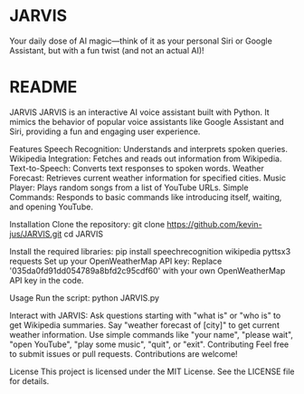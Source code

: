 # JARVIS
Your daily dose of AI magic—think of it as your personal Siri or Google Assistant, but with a fun twist (and not an actual AI)!

# README
JARVIS
JARVIS is an interactive AI voice assistant built with Python. It mimics the behavior of popular voice assistants like Google Assistant and Siri, providing a fun and engaging user experience.

Features
Speech Recognition: Understands and interprets spoken queries.
Wikipedia Integration: Fetches and reads out information from Wikipedia.
Text-to-Speech: Converts text responses to spoken words.
Weather Forecast: Retrieves current weather information for specified cities.
Music Player: Plays random songs from a list of YouTube URLs.
Simple Commands: Responds to basic commands like introducing itself, waiting, and opening YouTube.

Installation
Clone the repository: git clone https://github.com/kevin-jus/JARVIS.git
                      cd JARVIS

Install the required libraries:  pip install speechrecognition wikipedia pyttsx3 requests
Set up your OpenWeatherMap API key:
  Replace '035da0fd91dd054789a8bfd2c95cdf60' with your own OpenWeatherMap API key in the code.

Usage
Run the script:
python JARVIS.py

Interact with JARVIS:
Ask questions starting with "what is" or "who is" to get Wikipedia summaries.
Say "weather forecast of [city]" to get current weather information.
Use simple commands like "your name", "please wait", "open YouTube", "play some music", "quit", or "exit".
Contributing
Feel free to submit issues or pull requests. Contributions are welcome!

License
This project is licensed under the MIT License. See the LICENSE file for details.

